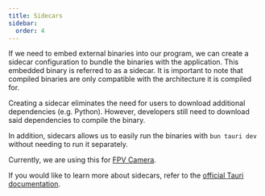 ```yaml
---
title: Sidecars
sidebar:
  order: 4
---
```


If we need to embed external binaries into our program, we can create a sidecar configuration to bundle the binaries with the application. This embedded binary is referred to as a sidecar. It is important to note that compiled binaries are only compatible with the architecture it is compiled for.

Creating a sidecar eliminates the need for users to download additional dependencies (e.g. Python). However, developers still need to download said dependencies to compile the binary. 

In addition, sidecars allows us to easily run the binaries with `bun tauri dev` without needing to run it separately.

Currently, we are using this for [FPV Camera](../implementation/fpv-camera).

If you would like to learn more about sidecars, refer to the [official Tauri documentation](https://v2.tauri.app/develop/sidecar/).